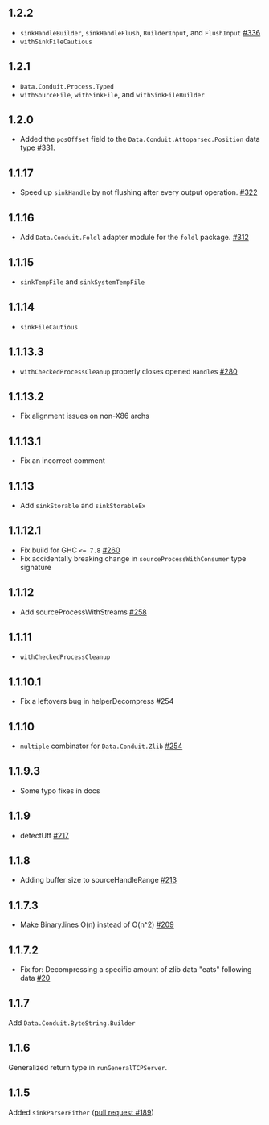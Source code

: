 ## 1.2.2

* `sinkHandleBuilder`, `sinkHandleFlush`, `BuilderInput`, and `FlushInput`
  [#336](https://github.com/snoyberg/conduit/pull/336)
* `withSinkFileCautious`

## 1.2.1

* `Data.Conduit.Process.Typed`
* `withSourceFile`, `withSinkFile`, and `withSinkFileBuilder`

## 1.2.0

* Added the `posOffset` field to the
  `Data.Conduit.Attoparsec.Position` data type
  [#331](https://github.com/snoyberg/conduit/issues/331).

## 1.1.17

* Speed up `sinkHandle` by not flushing after every output operation.
  [#322](https://github.com/snoyberg/conduit/issues/322)

## 1.1.16

* Add `Data.Conduit.Foldl` adapter module for the `foldl`
  package. [#312](https://github.com/snoyberg/conduit/pull/312)

## 1.1.15

* `sinkTempFile` and `sinkSystemTempFile`

## 1.1.14

* `sinkFileCautious`

## 1.1.13.3

* `withCheckedProcessCleanup` properly closes opened `Handle`s
  [#280](https://github.com/snoyberg/conduit/issues/280)

## 1.1.13.2

* Fix alignment issues on non-X86 archs

## 1.1.13.1

* Fix an incorrect comment

## 1.1.13

* Add `sinkStorable` and `sinkStorableEx`

## 1.1.12.1

* Fix build for GHC `<= 7.8` [#260](https://github.com/snoyberg/conduit/issues/260)
* Fix accidentally breaking change in `sourceProcessWithConsumer` type signature

## 1.1.12

* Add sourceProcessWithStreams [#258](https://github.com/snoyberg/conduit/pull/258)

## 1.1.11

* `withCheckedProcessCleanup`

## 1.1.10.1

* Fix a leftovers bug in helperDecompress #254

## 1.1.10

* `multiple` combinator for `Data.Conduit.Zlib` [#254](https://github.com/snoyberg/conduit/issues/254)

## 1.1.9.3

* Some typo fixes in docs

## 1.1.9

* detectUtf [#217](https://github.com/snoyberg/conduit/pull/217)

## 1.1.8

*  Adding buffer size to sourceHandleRange [#213](https://github.com/snoyberg/conduit/pull/213)

## 1.1.7.3

* Make Binary.lines O(n) instead of O(n^2) [#209](https://github.com/snoyberg/conduit/pull/209)

## 1.1.7.2

* Fix for: Decompressing a specific amount of zlib data "eats" following data [#20](https://github.com/fpco/streaming-commons/issues/20)

## 1.1.7

Add `Data.Conduit.ByteString.Builder`

## 1.1.6

Generalized return type in `runGeneralTCPServer`.

## 1.1.5

Added `sinkParserEither` ([pull request #189](https://github.com/snoyberg/conduit/pull/189))
